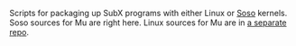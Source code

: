 Scripts for packaging up SubX programs with either Linux or [Soso](https://github.com/ozkl/soso)
kernels. Soso sources for Mu are right here. Linux sources for Mu are in [a
separate repo](https://github.com/akkartik/linux).
